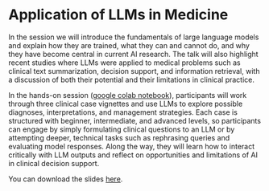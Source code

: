 # Application of LLMs in Medicine

In the session we will introduce the fundamentals of large language models and explain how they are trained, what they can and cannot do, and why they have become central in current AI research. The talk will also highlight recent studies where LLMs were applied to medical problems such as clinical text summarization, decision support, and information retrieval, with a discussion of both their potential and their limitations in clinical practice.

In the hands-on session ([google colab notebook]([https://colab.research.google.com/drive/1w6oqwjsuhDTRPgCS9YBfyX5VHc3h1gnE?usp=sharing](https://colab.research.google.com/drive/1iv1ouCqDl2NGkPaFC5tCKmIUxUbaFIlV?usp=sharing))), participants will work through three clinical case vignettes and use LLMs to explore possible diagnoses, interpretations, and management strategies. Each case is structured with beginner, intermediate, and advanced levels, so participants can engage by simply formulating clinical questions to an LLM or by attempting deeper, technical tasks such as rephrasing queries and evaluating model responses. Along the way, they will learn how to interact critically with LLM outputs and reflect on opportunities and limitations of AI in clinical decision support. 

You can download the slides [here](3.3_llm_in_medicine.pdf).
